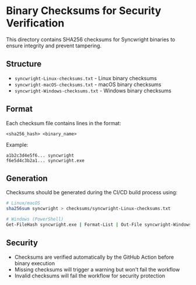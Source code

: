 # Binary Checksums for Security Verification

This directory contains SHA256 checksums for Syncwright binaries to ensure integrity and prevent tampering.

## Structure

- `syncwright-Linux-checksums.txt` - Linux binary checksums
- `syncwright-macOS-checksums.txt` - macOS binary checksums  
- `syncwright-Windows-checksums.txt` - Windows binary checksums

## Format

Each checksum file contains lines in the format:
```
<sha256_hash> <binary_name>
```

Example:
```
a1b2c3d4e5f6... syncwright
f6e5d4c3b2a1... syncwright.exe
```

## Generation

Checksums should be generated during the CI/CD build process using:

```bash
# Linux/macOS
sha256sum syncwright > checksums/syncwright-Linux-checksums.txt

# Windows (PowerShell)
Get-FileHash syncwright.exe | Format-List | Out-File syncwright-Windows-checksums.txt
```

## Security

- Checksums are verified automatically by the GitHub Action before binary execution
- Missing checksums will trigger a warning but won't fail the workflow
- Invalid checksums will fail the workflow for security protection
